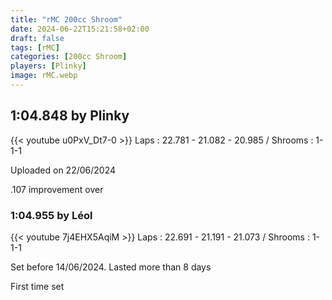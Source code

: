```yaml
---
title: "rMC 200cc Shroom"
date: 2024-06-22T15:21:58+02:00
draft: false
tags: [rMC]
categories: [200cc Shroom]
players: [Plinky]
image: rMC.webp
---
```

## 1:04.848 by Plinky
{{< youtube u0PxV_Dt7-0 >}}
Laps : 22.781 - 21.082 - 20.985 /
Shrooms : 1-1-1

Uploaded on 22/06/2024

.107 improvement over 

### 1:04.955 by Léol

{{< youtube 7j4EHX5AqiM >}}
Laps : 22.691 - 21.191 - 21.073 /
Shrooms : 1-1-1

Set before 14/06/2024. Lasted more than 8 days

First time set
